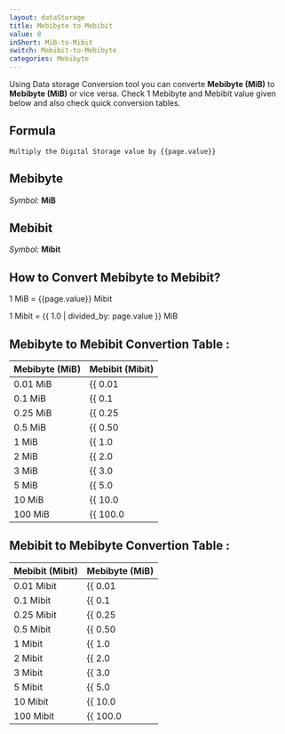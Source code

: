 ```yaml
---
layout: dataStorage
title: Mebibyte to Mebibit
value: 8
inShort: MiB-to-Mibit
switch: Mebibit-to-Mebibyte
categories: Mebibyte
---
```


Using Data storage Conversion tool you can converte **Mebibyte (MiB)** to **Mebibyte (MiB)** or vice versa. Check 1 Mebibyte and Mebibit value given below and also check quick conversion tables.

## Formula
`Multiply the Digital Storage value by {{page.value}}`

## Mebibyte
*Symbol:* **MiB**

## Mebibit
*Symbol:* **Mibit**

## How to Convert Mebibyte to Mebibit?

1 MiB = {{page.value}} Mibit

1 Mibit = {{ 1.0 | divided_by: page.value }} MiB


## Mebibyte to Mebibit Convertion Table :

| Mebibyte (MiB) | Mebibit (Mibit) |
| ---- | ---- |
| 0.01 MiB | {{ 0.01 | times: page.value }} Mibit |
| 0.1 MiB | {{ 0.1 | times: page.value }} Mibit |
| 0.25 MiB | {{ 0.25 | times: page.value }} Mibit |
| 0.5 MiB | {{ 0.50 | times: page.value }} Mibit |
| 1 MiB | {{ 1.0 | times: page.value }} Mibit |
| 2 MiB | {{ 2.0 | times: page.value }} Mibit |
| 3 MiB | {{ 3.0 | times: page.value }} Mibit |
| 5 MiB | {{ 5.0 | times: page.value }} Mibit |
| 10 MiB | {{ 10.0 | times: page.value }} Mibit |
| 100 MiB | {{ 100.0 | times: page.value }} Mibit |

## Mebibit to Mebibyte Convertion Table :

| Mebibit (Mibit) | Mebibyte (MiB) |
| ---- | ---- |
| 0.01 Mibit | {{ 0.01 | divided_by: page.value }} MiB |
| 0.1 Mibit | {{ 0.1 | divided_by: page.value }} MiB |
| 0.25 Mibit | {{ 0.25 | divided_by: page.value }} MiB |
| 0.5 Mibit | {{ 0.50 | divided_by: page.value }} MiB |
| 1 Mibit | {{ 1.0 | divided_by: page.value }} MiB |
| 2 Mibit | {{ 2.0 | divided_by: page.value }} MiB |
| 3 Mibit | {{ 3.0 | divided_by: page.value }} MiB |
| 5 Mibit | {{ 5.0 | divided_by: page.value }} MiB |
| 10 Mibit | {{ 10.0 | divided_by: page.value }} MiB |
| 100 Mibit | {{ 100.0 | divided_by: page.value }} MiB |


<script>
document.getElementById('selectInput')[9].selected = true
document.getElementById('selectOutput')[7].selected = true
</script>
